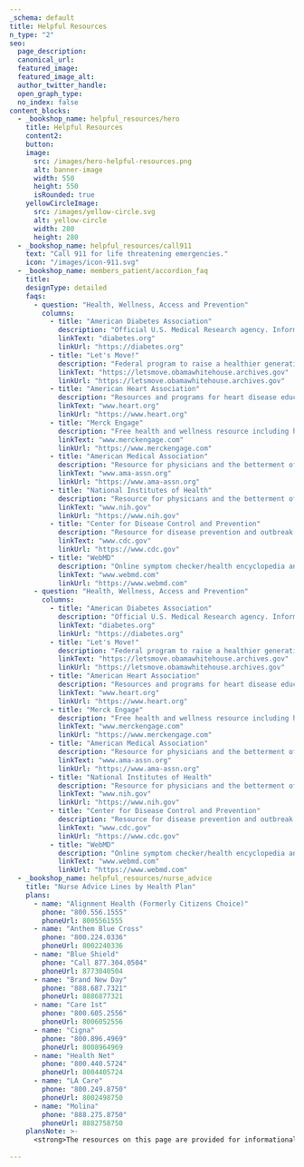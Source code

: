 ```yaml
---
_schema: default
title: Helpful Resources
n_type: "2"
seo:
  page_description:
  canonical_url:
  featured_image:
  featured_image_alt:
  author_twitter_handle:
  open_graph_type:
  no_index: false
content_blocks:
  - _bookshop_name: helpful_resources/hero
    title: Helpful Resources
    content2:
    button:
    image:
      src: /images/hero-helpful-resources.png
      alt: banner-image
      width: 550
      height: 550
      isRounded: true
    yellowCircleImage:
      src: /images/yellow-circle.svg
      alt: yellow-circle
      width: 280
      height: 280
  - _bookshop_name: helpful_resources/call911
    text: "Call 911 for life threatening emergencies."
    icon: "/images/icon-911.svg"
  - _bookshop_name: members_patient/accordion_faq
    title: 
    designType: detailed
    faqs:
      - question: "Health, Wellness, Access and Prevention"
        columns:
          - title: "American Diabetes Association"
            description: "Official U.S. Medical Research agency. Information on research initiatives for medical advancement, disease prevention and wellness."
            linkText: "diabetes.org"
            linkUrl: "https://diabetes.org"
          - title: "Let's Move!"
            description: "Federal program to raise a healthier generation of kids with education and support for healthy eating and exercise."
            linkText: "https://letsmove.obamawhitehouse.archives.gov"
            linkUrl: "https://letsmove.obamawhitehouse.archives.gov"
          - title: "American Heart Association"
            description: "Resources and programs for heart disease education, treatment, and prevention."
            linkText: "www.heart.org"
            linkUrl: "https://www.heart.org"
          - title: "Merck Engage"
            description: "Free health and wellness resource including healthy recipes, fitness and weight loss tips, health tracking tools, and more."
            linkText: "www.merckengage.com"
            linkUrl: "https://www.merckengage.com"
          - title: "American Medical Association"
            description: "Resource for physicians and the betterment of public health."
            linkText: "www.ama-assn.org"
            linkUrl: "https://www.ama-assn.org"
          - title: "National Institutes of Health"
            description: "Resource for physicians and the betterment of public health."
            linkText: "www.nih.gov"
            linkUrl: "https://www.nih.gov"
          - title: "Center for Disease Control and Prevention"
            description: "Resource for disease prevention and outbreak updates."
            linkText: "www.cdc.gov"
            linkUrl: "https://www.cdc.gov"
          - title: "WebMD"
            description: "Online symptom checker/health encyclopedia and resource for health and wellness."
            linkText: "www.webmd.com"
            linkUrl: "https://www.webmd.com"
      - question: "Health, Wellness, Access and Prevention"
        columns:
          - title: "American Diabetes Association"
            description: "Official U.S. Medical Research agency. Information on research initiatives for medical advancement, disease prevention, and wellness."
            linkText: "diabetes.org"
            linkUrl: "https://diabetes.org"
          - title: "Let's Move!"
            description: "Federal program to raise a healthier generation of kids with education and support for healthy eating and exercise."
            linkText: "https://letsmove.obamawhitehouse.archives.gov"
            linkUrl: "https://letsmove.obamawhitehouse.archives.gov"
          - title: "American Heart Association"
            description: "Resources and programs for heart disease education, treatment, and prevention."
            linkText: "www.heart.org"
            linkUrl: "https://www.heart.org"
          - title: "Merck Engage"
            description: "Free health and wellness resource including healthy recipes, fitness and weight loss tips, health tracking tools, and more."
            linkText: "www.merckengage.com"
            linkUrl: "https://www.merckengage.com"
          - title: "American Medical Association"
            description: "Resource for physicians and the betterment of public health."
            linkText: "www.ama-assn.org"
            linkUrl: "https://www.ama-assn.org"
          - title: "National Institutes of Health"
            description: "Resource for physicians and the betterment of public health."
            linkText: "www.nih.gov"
            linkUrl: "https://www.nih.gov"
          - title: "Center for Disease Control and Prevention"
            description: "Resource for disease prevention and outbreak updates."
            linkText: "www.cdc.gov"
            linkUrl: "https://www.cdc.gov"
          - title: "WebMD"
            description: "Online symptom checker/health encyclopedia and resource for health and wellness."
            linkText: "www.webmd.com"
            linkUrl: "https://www.webmd.com"
  - _bookshop_name: helpful_resources/nurse_advice
    title: "Nurse Advice Lines by Health Plan"
    plans:
      - name: "Alignment Health (Formerly Citizens Choice)"
        phone: "800.556.1555"
        phoneUrl: 8005561555
      - name: "Anthem Blue Cross"
        phone: "800.224.0336"
        phoneUrl: 8002240336
      - name: "Blue Shield"
        phone: "Call 877.304.0504"
        phoneUrl: 8773040504
      - name: "Brand New Day"
        phone: "888.687.7321"
        phoneUrl: 8886877321
      - name: "Care 1st"
        phone: "800.605.2556"
        phoneUrl: 8006052556
      - name: "Cigna"
        phone: "800.896.4969"
        phoneUrl: 8008964969
      - name: "Health Net"
        phone: "800.440.5724"
        phoneUrl: 8004405724
      - name: "LA Care"
        phone: "800.249.8750"
        phoneUrl: 8002498750
      - name: "Molina"
        phone: "888.275.8750"
        phoneUrl: 8882758750
    plansNote: >- 
      <strong>The resources on this page are provided for informational purposes only and are not intended as a substitute for medical care from a qualified professional.</strong> You should speak with your primary care physician about any health and wellness concerns. Clicking any of the above links will take you away from the Health Care LA, IPA website. These links are being provided as a convenience and for informational purposes only; they do not constitute an endorsement or an approval by Health Care LA, IPA of any of the products, services or opinions of the corporation or organization or individual. Health Care LA, IPA bears no responsibility for the accuracy, legality or content of the external site or for that of subsequent links. Contact the external site for answers to questions regarding its content.
  
---
```

